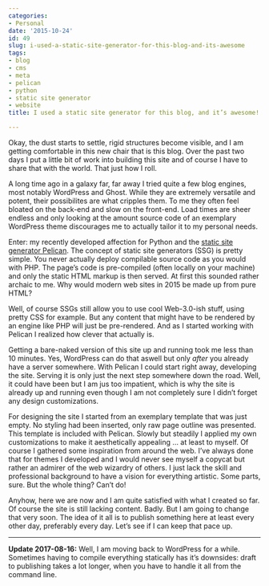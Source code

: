 ```yaml
---
categories:
- Personal
date: '2015-10-24'
id: 49
slug: i-used-a-static-site-generator-for-this-blog-and-its-awesome
tags:
- blog
- cms
- meta
- pelican
- python
- static site generator
- website
title: I used a static site generator for this blog, and it’s awesome!

---
```


Okay, the dust starts to settle, rigid structures become visible, and I am getting comfortable in this new chair that is this blog. Over the past two days I put a little bit of work into building this site and of course I have to share that with the world. That just how I roll.

A long time ago in a galaxy far, far away I tried quite a few blog engines, most notably WordPress and Ghost. While they are extremely versatile and potent, their possibilites are what cripples them. To me they often feel bloated on the back-end and slow on the front-end. Load times are sheer endless and only looking at the amount source code of an exemplary WordPress theme discourages me to actually tailor it to my personal needs.

<!--more-->

Enter: my recently developed affection for Python and the [static site generator Pelican](http://blog.getpelican.com/). The concept of static site generators (SSG) is pretty simple. You never actually deploy compilable source code as you would with PHP. The page&#8217;s code is pre-compiled (often locally on your machine) and only the static HTML markup is then served. At first this sounded rather archaic to me. Why would modern web sites in 2015 be made up from pure HTML?

Well, of course SSGs still allow you to use cool Web-3.0-ish stuff, using pretty CSS for example. But any content that might have to be rendered by an engine like PHP will just be pre-rendered. And as I started working with Pelican I realized how clever that actually is.

Getting a bare-naked version of this site up and running took me less than 10 minutes. Yes, WordPress can do that aswell but only _after_ you already have a server somewhere. With Pelican I could start right away, developing the site. Serving it is only just the next step somewhere down the road. Well, it could have been but I am jus too impatient, which is why the site is already up and running even though I am not completely sure I didn&#8217;t forget any design customizations.

For designing the site I started from an exemplary template that was just empty. No styling had been inserted, only raw page outline was presented. This template is included with Pelican. Slowly but steadily I applied my own customizations to make it aesthetically appealing &#8230; at least to myself. Of course I gathered some inspiration from around the web. I&#8217;ve always done that for themes I developed and I would never see myself a copycat but rather an admirer of the web wizardry of others. I just lack the skill and professional background to have a vision for everything artistic. Some parts, sure. But the whole thing? Can&#8217;t do!

Anyhow, here we are now and I am quite satisfied with what I created so far. Of course the site is still lacking content. Badly. But I am going to change that very soon. The idea of it all is to publish something here at least every other day, preferably every day. Let&#8217;s see if I can keep that pace up.

* * *

**Update 2017-08-16:** Well, I am moving back to WordPress for a while. Sometimes having to compile everything statically has it&#8217;s downsides: draft to publishing takes a lot longer, when you have to handle it all from the command line.